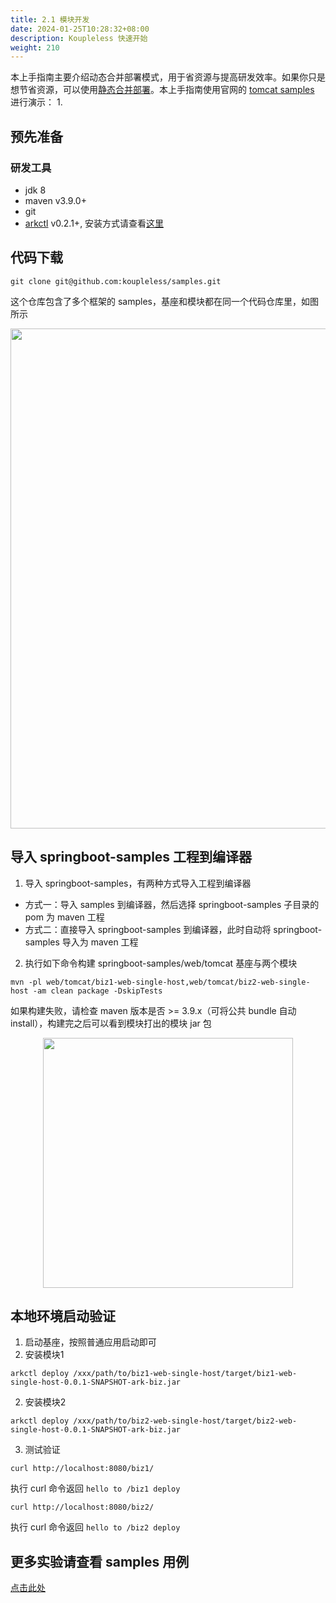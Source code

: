 ```yaml
---
title: 2.1 模块开发
date: 2024-01-25T10:28:32+08:00
description: Koupleless 快速开始
weight: 210
---
```


本上手指南主要介绍动态合并部署模式，用于省资源与提高研发效率。如果你只是想节省资源，可以使用[静态合并部署](/docs/tutorials/module-development/static-merge-deployment/)。本上手指南使用官网的 [tomcat samples](https://github.com/koupleless/samples/tree/main/springboot-samples/web/tomcat) 进行演示：
1. 

## 预先准备

### 研发工具

- jdk 8
- maven v3.9.0+
- git 
- [arkctl](https://github.com/koupleless/arkctl/releases) v0.2.1+, 安装方式请查看[这里](/docs/tutorials/module-development/module-dev-arkctl/#arkctl-工具安装)

## 代码下载

```shell
git clone git@github.com:koupleless/samples.git
```

这个仓库包含了多个框架的 samples，基座和模块都在同一个代码仓库里，如图所示

<div style="text-align: center;">  
    <img align="center" width="800px" src="/img/quick-start/tomcat-sample-structure.png" />  
</div>

## 导入 springboot-samples 工程到编译器

1. 导入 springboot-samples，有两种方式导入工程到编译器
- 方式一：导入 samples 到编译器，然后选择 springboot-samples 子目录的 pom 为 maven 工程 
- 方式二：直接导入 springboot-samples 到编译器，此时自动将 springboot-samples 导入为 maven 工程

2. 执行如下命令构建 springboot-samples/web/tomcat 基座与两个模块

```shell
mvn -pl web/tomcat/biz1-web-single-host,web/tomcat/biz2-web-single-host -am clean package -DskipTests
```

如果构建失败，请检查 maven 版本是否 >= 3.9.x（可将公共 bundle 自动 install），构建完之后可以看到模块打出的模块 jar 包

<div style="text-align: center;">  
    <img align="center" width="400px" src="/img/quick-start/ark-jar-list.png" />  
</div>

## 本地环境启动验证
1. 启动基座，按照普通应用启动即可
2. 安装模块1

```shell
arkctl deploy /xxx/path/to/biz1-web-single-host/target/biz1-web-single-host-0.0.1-SNAPSHOT-ark-biz.jar
```
2. 安装模块2

```shell
arkctl deploy /xxx/path/to/biz2-web-single-host/target/biz2-web-single-host-0.0.1-SNAPSHOT-ark-biz.jar
```
3. 测试验证


```shell
curl http://localhost:8080/biz1/
```

执行 curl 命令返回 `hello to /biz1 deploy`

```shell
curl http://localhost:8080/biz2/
```

执行 curl 命令返回 `hello to /biz2 deploy`

## 更多实验请查看 samples 用例

[点击此处](https://github.com/koupleless/samples/tree/master/)
